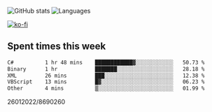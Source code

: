 ![GitHub stats](https://github-readme-stats.vercel.app/api?username=emipa606&theme=github_dark&show_icons=true) 
![Languages](https://github-readme-stats.vercel.app/api/top-langs/?username=emipa606&theme=github_dark&layout=compact)

[![ko-fi](https://ko-fi.com/img/githubbutton_sm.svg)](https://ko-fi.com/G2G55DDYD)

## Spent times this week
<!--START_SECTION:waka-->

```txt
C#          1 hr 48 mins    ████████████▓░░░░░░░░░░░░   50.73 %
Binary      1 hr            ███████░░░░░░░░░░░░░░░░░░   28.18 %
XML         26 mins         ███░░░░░░░░░░░░░░░░░░░░░░   12.38 %
VBScript    13 mins         █▓░░░░░░░░░░░░░░░░░░░░░░░   06.23 %
Other       4 mins          ▒░░░░░░░░░░░░░░░░░░░░░░░░   01.99 %
```

<!--END_SECTION:waka-->


26012022/8690260
